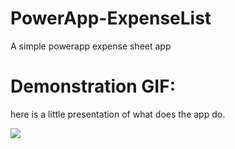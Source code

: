 # PowerApp-ExpenseList
A simple powerapp expense sheet app


# Demonstration GIF:

here is a little presentation of what does the app do.

![](https://github.com/ADELBYTES/PowerApp-ExpenseList/blob/main/ProjectGIF.gif)
